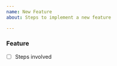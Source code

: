 ```yaml
---
name: New Feature
about: Steps to implement a new feature

---
```


### Feature

* [ ] Steps involved
